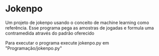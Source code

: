 # Jokenpo
Um projeto de jokenpo usando o conceito de machine learning como referência. Esse programa pega as amostras de jogadas e formula uma contramedida através do padrão oferecido

Para executar o programa execute jokenpo.py em "Programação/jokenpo.py"
